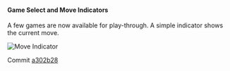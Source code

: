 #### Game Select and Move Indicators

A few games are now available for play-through.  A simple indicator shows the current move.

![Move Indicator]({{site.url}}/chess/images/move_indicator.gif)

Commit [a302b28](https://github.com/matthewdhull/chess/commit/a302b280b01ab2427bad67767b396f3b019aa2d2)